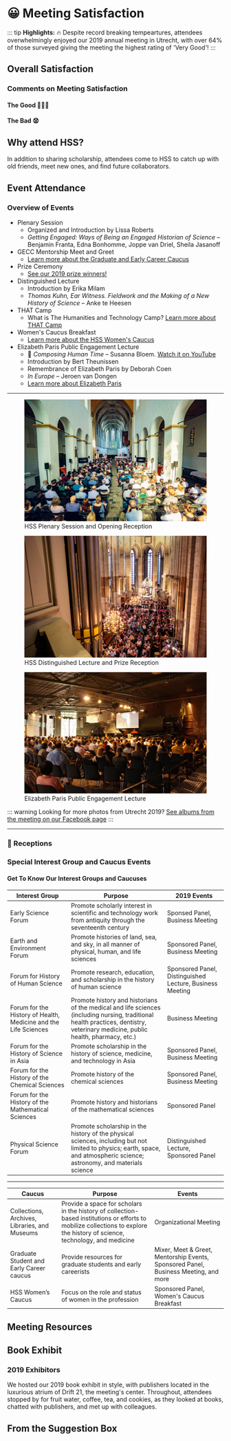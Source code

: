 # 😀 Meeting Satisfaction
::: tip
**Highlights:** 🔥 Despite record breaking tempeartures, attendees overwhelmingly enjoyed our 2019 annual meeting in Utrecht, with over 64% of those surveyed giving the meeting the highest rating of 'Very Good'!
:::

## Overall Satisfaction
<satisfactionOverall2019 class="graph"/>

### Comments on Meeting Satisfaction

#### The Good 👏👏👏

<div class="choice-quotes">
<pullQuote title="The program was fantastic, and Utrecht was a wonderful venue. I really liked not being in a conference hotel."/>
<pullQuote title="how all participants banded together to beat the heat - very collegial, and an overall absence of heat-related short tempers; I attribute this to the excellent organization of the conference"/>
<pullQuote title="Just a great academic and social experience, with excellent research, good social opportunities (those evening receptions with plenaries really help), and a pleasant academic environment (despite the heat)"/>
<pullQuote title="The setting. Utrecht was beautiful. The university buildings were old and charming, and refreshing compared to the often corporate feel of the hotels the conference usually takes place in. I also thought it was really well-organised and the heatwave was dealt with well under the circumstances. ... There were other really nice touches, like the flavoured water being offered. I really enjoyed myself."/>
<pullQuote title="The feeling of camaraderie among colleagues, the space where the sessions were held, the awards ceremony, the Lectures. The city. The attention of the yellow shirts. My own participation."/>
<pullQuote title="The sessions and program throughout the days - the local administration in Utrecht was also fantastically nice and helpful."/>
<pullQuote title="So many things! The relaxed atmosphere (maybe the heat had something to do with it?), learning more about European and other international work, the university setting, the great care taken by all to ensure that we would not have heatstroke!"/>
<pullQuote title="It was my first time at HSS and I enjoyed exchanging ideas with a different crowd! No one on my panel knew one another beforehand, and I think we will stay in touch."/>
<pullQuote title="The organization of the conference -- online and off -- was fantastic. I really appreciated the work to connect everybody, and the huge effort for accessibility. This made everything collegial and wonderful!"/>
<pullQuote title="Panels were great, organisation fantastic; most of all: NOT a conference hotel but embedded in a beautiful city which allowed for pleasant experiences beyond the conference. I would urgently plead to keep this model and refrain from the big box conference hotels where everybody is stuck (and which are so expensive!)"/>
</div>

#### The Bad 😧

<div class="choice-quotes">
<pullQuote title="Academic quality low overall, but there were many exceptions"/>
<pullQuote title="Mostly the inhumane heat without AC! Also, the poor administrative arrangement is another drawback"/>
<pullQuote title="Clearly the organizers could do nothing regarding the extreme weather but contingency plans could have been made. A non air conditioned venue is a problem (for comfort and concentration etc.) even at 85/90, which is not unheard of in Utrecht in July. In 100 it's dangerous. Future conferences must make every effort possible to include everybody, including those with health challenges. Where AC was unavailable, panels held in the afternoon probably should have been cancelled."/>
</div>

## Why attend HSS?
In addition to sharing scholarship, attendees come to HSS to catch up with old friends, meet new ones, and find future collaborators.

<reasonsToAttend2019 class="graph"/>

## Event Attendance

### Overview of Events
- Plenary Session
    - Organized and Introduction by Lissa Roberts
    - *Getting Engaged: Ways of Being an Engaged Historian of Science* &ndash; Benjamin Franta, Edna Bonhomme, Joppe van Driel, Sheila Jasanoff
- GECC Mentorship Meet and Greet
    - [Learn more about the Graduate and Early Career Caucus](https://hssgecc.wordpress.com/)
- Prize Ceremony
    - [See our 2019 prize winners!](/prizes)
- Distinguished Lecture
    - Introduction by Erika Milam
    - *Thomas Kuhn, Ear Witness. Fieldwork and the Making of a New History of Science* &ndash; Anke te Heesen
- THAT Camp
    - What is The Humanities and Technology Camp? [Learn more about THAT Camp](http://thatcamp.org/)
- Women's Caucus Breakfast
    - [Learn more about the HSS Women's Caucus](http://hsswc.weebly.com/)
- Elizabeth Paris Public Engagement Lecture
    - 🎹 *Composing Human Time* &ndash; Susanna Bloem. [Watch it on YouTube](https://youtu.be/D9J9yKNm1Kg)
    - Introduction by Bert Theunissen
    - Remembrance of Elizabeth Paris by Deborah Coen
    - *In Europe* &ndash; Jeroen van Dongen
    - [Learn more about Elizabeth Paris](https://hssonline.org/about-elizabeth-paris/)

<hr>

<figure class="figure">
<img alt="Janskerk, venue of the plenary sessions" src="./plenary.jpg">
<figcaption>HSS Plenary Session and Opening Reception</figcaption>
</figure>

<figure class="figure">
<img alt="Domkerk, venue of the distinguished lecture" src="./prize.jpg">
<figcaption>HSS Distinguished Lecture and Prize Reception</figcaption>
</figure>

<figure class="figure">
<img alt="Railway museum, venue of the Paris lecture" src="./paris.jpg">
<figcaption>Elizabeth Paris Public Engagement Lecture</figcaption>
</figure>

::: warning
Looking for more photos from Utrecht 2019? [See albums from the meeting on our Facebook page](https://facebook.com/historyofsciencesociety)
:::

<hr>

<eventsAttended2019 class="graph" />

### 🥂 Receptions

<receptionAttendance class="graph" />

<foodQuality class="graph" />

<foodQuantity class="graph" />

### Special Interest Group and Caucus Events

<specialEvents class="graph" />

#### Get To Know Our Interest Groups and Caucuses

| Interest Group | Purpose | 2019 Events |
| --- | --- | --- |
|Early Science Forum | Promote scholarly interest in scientific and technology work from antiquity through the seventeenth century | Sponsed Panel, Business Meeting |
|Earth and Environment Forum | Promote histories of land, sea, and sky, in all manner of physical, human, and life sciences | Sponsored Panel, Business Meeting |
|Forum for History of Human Science | Promote research, education, and scholarship in the history of human science | Sponsored Panel, Distinguished Lecture, Business Meeting |
|Forum for the History of Health, Medicine and the Life Sciences | Promote history and historians of the medical and life sciences (including nursing, traditional health practices, dentistry, veterinary medicine, public health, pharmacy, etc.) | Business Meeting |
|Forum for the History of Science in Asia | Promote scholarship in the history of science, medicine, and technology in Asia | Sponsored Panel, Business Meeting |
|Forum for the History of the Chemical Sciences | Promote history of the chemical sciences | Sponsored Panel, Business Meeting |
|Forum for the History of the Mathematical Sciences | Promote history and historians of the mathematical sciences | Sponsored Panel |
|Physical Science Forum | Promote scholarship in the history of the physical sciences, including but not limited to physics; earth, space, and atmospheric science; astronomy, and materials science | Distinguished Lecture, Sponsored Panel |

<hr>

| Caucus | Purpose | Events |
| --- | --- | --- |
| Collections, Archives, Libraries, and Museums <Badge text="proposed" type="warn"/> | Provide a space for scholars in the history of collection-based institutions or efforts to mobilize collections to explore the history of science, technology, and medicine | Organizational Meeting |
|Graduate Student and Early Career caucus | Provide resources for graduate students and early careerists | Mixer, Meet &amp; Greet, Mentorship Events, Sponsored Panel, Business Meeting, and more |
|HSS Women’s Caucus | Focus on the role and status of women in the profession | Sponsored Panel, Women's Caucus Breakfast |

## Meeting Resources

<useOfResources class="graph" />
<resourceEvaluation class="graph" />
<noAppUse class="graph" />

## Book Exhibit

### 2019 Exhibitors

We hosted our 2019 book exhibit in style, with publishers located in the luxurious atrium of Drift 21, the meeting's center. Throughout, attendees stopped by for fruit water, coffee, tea, and cookies, as they looked at books, chatted with publishers, and met up with colleagues.

<div class="exhibitor-container">

<exhibitorInfo logo="/amsterdam.png" link="https://www.aup.nl/en/" exhibitor="Amsterdam University Press" blog="AUP Blog" blogLink="https://www.aup.nl/en/" twitter="amsterdamupress" twitterLink ="https://twitter.com/amsterdamupress" :titleLinks="[{title: 'https://www.amazon.com/Showcasing-Science-Nineteenth-Scholarship-Netherlands/dp/9462982244?SubscriptionId=AKIAJRJRCKLWZ3QWH7SQ&tag=historyofscie-20&linkCode=xm2&camp=2025&creative=165953&creativeASIN=9462982244',img: 'https://images-na.ssl-images-amazon.com/images/I/51uPDW9%2BtoL.jpg'}, {title: 'https://www.amazon.com/Enlightenments-Animals-Changing-Conceptions-Eighteenth/dp/9462987629?SubscriptionId=AKIAJRJRCKLWZ3QWH7SQ&tag=historyofscie-20&linkCode=xm2&camp=2025&creative=165953&creativeASIN=9462987629', img: 'https://images-na.ssl-images-amazon.com/images/I/41dBmxjlmML.jpg'},{title: 'https://www.amazon.com/Wise-Merchant-Caspar-Barlaeus/dp/9462988005?SubscriptionId=AKIAJRJRCKLWZ3QWH7SQ&tag=historyofscie-20&linkCode=xm2&camp=2025&creative=165953&creativeASIN=9462988005', img: 'https://images-na.ssl-images-amazon.com/images/I/51p22CGrWRL.jpg'}]" />


<exhibitorInfo logo="https://dryfta-assets.s3-accelerate.amazonaws.com/assets/hss2019/organizations/1563401549MITPressLogo.png" link="https://mitpress.mit.edu/" exhibitor="The MIT Press"/>

<exhibitorInfo logo="https://dryfta-assets.s3-accelerate.amazonaws.com/assets/hss2019/organizations/1563401823HuygensINGlogo.jpg" link="http://www.huygens.knaw.nl/" exhibitor="Huygens ING"/>

<exhibitorInfo logo="https://s3.amazonaws.com/files.formstack.com/uploads/3340779/73850832/514306190/73850832_logo_bpu_bootje_en_brepols.jpg" link="http://www.huygens.knaw.nl/" exhibitor="Brepols Publishers" twitter="Brepols" twitterLink="https://twitter.com/Brepols" facebook="Brepols" facebookLink="https://www.facebook.com/Brepols" :titleLinks="[{title: 'https://amzn.to/2X0JQg7', img: 'https://images-na.ssl-images-amazon.com/images/I/41VSanp7LvL.jpg'},{title: 'https://amzn.to/2FpqfLU', img: 'https://images-na.ssl-images-amazon.com/images/I/41L1KzsGhnL.jpg'}]"/>

<exhibitorInfo logo="https://dryfta-assets.s3-accelerate.amazonaws.com/assets/hss2019/organizations/155327759473850832_logo_brill_blauw_groot.jpg" link="https://brill.com/" exhibitor="Brill" twitter="brill_history" twitterLink="https://twitter.com/brill_history" facebook="BrillHistory" facebookLink="https://www.facebook.com/BrillHistory/" :titleLinks="[{title: 'https://brill.com/view/journals/esm/esm-overview.xml', img: 'https://brill.com/cover/covers/15733823.jpg?width=300'},{title: 'https://brill.com/view/journals/nun/nun-overview.xml?lang=en', img: 'https://brill.com/cover/covers/18253911.jpg?width=300'}, {title: 'https://brill.com/view/serial/ENH', img: 'https://brill.com/cover/covers/24523283.jpg?width=300'}]"/>

<exhibitorInfo logo="/ucp.png" link="https://www.press.uchicago.edu" exhibitor="University of Chicago Press" twitter="UChicagoPress" twitterLink ="https://twitter.com/UChicagoPress" />

<exhibitorInfo logo="https://dryfta-assets.s3-accelerate.amazonaws.com/assets/hss2019/organizations/155674351273850832_cup_colour_logo_high_resolution1.jpg" link="http://http:/www.cambridge.org/academic" exhibitor="Cambridge University Press" twitter="" twitterLink ="" />

<exhibitorInfo logo="https://dryfta-assets.s3-accelerate.amazonaws.com/assets/hss2019/organizations/156218828773850832_cshl_logo_alternate_rgb1.png" link="http://library.cshl.edu/archives" exhibitor="Cold Spring Harbor Laboratory" twitter="cshllibrary" blog="archives" blogLink="http://library.cshl.edu/archives" twitterLink="https://twitter.com/cshllibrary" facebook="CSHL.Library" facebookLink="https://www.facebook.com/CSHL.Library/" :titleLinks="[{title: 'https://www.amazon.com/Faces-Genome-Ludmila-Pollock/dp/1621822931?SubscriptionId=AKIAJRJRCKLWZ3QWH7SQ&tag=historyofscie-20&linkCode=xm2&camp=2025&creative=165953&creativeASIN=1621822931', img: 'https://images-na.ssl-images-amazon.com/images/I/51jpr4LYrlL.jpg'},{title: 'https://www.amazon.com/Road-Discovery-History-Spring-Laboratory/dp/1621821080?SubscriptionId=AKIAJRJRCKLWZ3QWH7SQ&tag=historyofscie-20&linkCode=xm2&camp=2025&creative=165953&creativeASIN=1621821080', img: 'https://images-na.ssl-images-amazon.com/images/I/6134MKsvQnL.jpg'}]"/>






</div>
<bookExhibitAttendance class="graph" />
<publisherMeeting class="graph" />
<buyABook class="graph" />


## From the Suggestion Box


<style lang="stylus">
.graph
    margin: 3em 0
    padding: 1.5em
    border: 1px solid rgba(0, 0, 0, .25)
    box-shadow: 1px 1px 2px rgba(0, 0, 0, .25), 5px 5px 15px rgba(0, 0, 0, .12)

.choice-quotes
    align-content: center;
    display: flex
    flex-wrap: wrap
    justify-content: space-around
    margin-top: 1em

.warn
    color: black

.exhibitor-container
    margin: 3em 0;
</style>